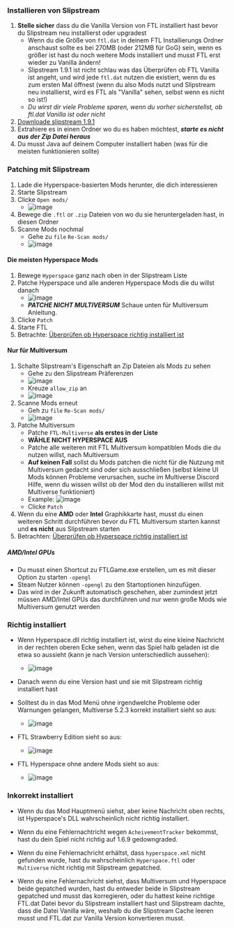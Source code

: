 ### Installieren von Slipstream

1. **Stelle sicher** dass du die Vanilla Version von FTL installiert hast bevor du Slipstream neu installierst oder upgradest
   - Wenn du die Größe von `ftl.dat` in deinem FTL Installierungs Ordner anschaust sollte es bei 270MB (oder 212MB für GoG) sein, wenn es größer ist hast du noch weitere Mods installiert und musst FTL erst wieder zu Vanilla ändern!
   - Slipstream 1.9.1 ist nicht schlau was das Überprüfen ob FTL Vanilla ist angeht, und wird jede `ftl.dat` nutzen die existiert, wenn du es zum ersten Mal öffnest (wenn du also Mods nutzt und Slipstream neu installierst, wird es FTL als "Vanilla" sehen, selbst wenn es nicht so ist!)
   - *Du wirst dir viele Probleme sparen, wenn du vorher sicherstellst, ob ftl.dat Vanilla ist oder nicht*
2. [Downloade slipstream 1.9.1](https://subsetgames.com/forum/viewtopic.php?f=12&t=17102)
3. Extrahiere es in einen Ordner wo du es haben möchtest, ***starte es nicht aus der Zip Datei heraus***
4. Du musst Java auf deinem Computer installiert haben (was für die meisten funktionieren sollte)

### Patching mit Slipstream

1. Lade die Hyperspace-basierten Mods herunter, die dich interessieren
2. Starte Slipstream
3. Clicke `Open mods/`
   - ![image](https://user-images.githubusercontent.com/1423894/173680447-24bdb0df-0a50-44a9-ad79-1f9a6a38f61d.png)
4. Bewege die `.ftl` or `.zip` Dateien von wo du sie heruntergeladen hast, in diesen Ordner
5. Scanne Mods nochmal
   - Gehe zu `file` `Re-Scan mods/`
   - ![image](https://user-images.githubusercontent.com/1423894/173680307-c9d1da5f-9a7e-43af-a933-d53431da27ad.png)


#### Die meisten Hyperspace Mods
1. Bewege `Hyperspace` ganz nach oben in der Slipstream Liste
2. Patche Hyperspace und alle anderen Hyperspace Mods die du willst danach
   - ![image](https://user-images.githubusercontent.com/1423894/173682067-297f466c-bfad-4493-904c-0c27c836657b.png)
   - ***PATCHE NICHT MULTIVERSUM*** Schaue unten für Multiversum Anleitung.
3. Clicke `Patch`
4. Starte FTL
5. Betrachte: [Überprüfen ob Hyperspace richtig installiert ist](#inkorrekt-installiert)

#### Nur für Multiversum
1. Schalte Slipstream's Eigenschaft an Zip Dateien als Mods zu sehen
   - Gehe zu den Slipstream Präferenzen
   - ![image](https://user-images.githubusercontent.com/1423894/173679563-2f5dbe3d-dabf-4278-b8c0-f26351426021.png)
   - Kreuze `allow_zip` an
   - ![image](https://user-images.githubusercontent.com/1423894/173679698-b2f5d369-182e-41a1-939c-39c40b6a0bd5.png)
2. Scanne Mods erneut
   - Geh zu `file` `Re-Scan mods/`
   - ![image](https://user-images.githubusercontent.com/1423894/173680307-c9d1da5f-9a7e-43af-a933-d53431da27ad.png)
3. Patche Multiversum
   - Patche `FTL-Multiverse` **als erstes in der Liste**
   - **WÄHLE NICHT HYPERSPACE AUS**
   - Patche alle weiteren mit FTL Multiversum kompatiblen Mods die du nutzen willst, nach Multiversum
   - **Auf keinen Fall** sollst du Mods patchen die nicht für die Nutzung mit Multiversum gedacht sind oder sich ausschließen (selbst kleine UI Mods können Probleme verursachen, suche im Multiverse Discord Hilfe, wenn du wissen willst ob der Mod den du installieren willst mit Multiverse funktioniert)
   - Example: ![image](https://user-images.githubusercontent.com/1423894/173681032-76e9b056-ede6-42f5-ad5a-ffa0fece384a.png)
   - Clicke `Patch`
4. Wenn du eine **AMD** oder **Intel** Graphikkarte hast, musst du einen weiteren Schritt durchführen bevor du FTL Multiversum starten kannst und **es nicht** aus Slipstream starten
5. Betrachten: [Überprüfen ob Hyperspace richtig installiert ist](#inkorrekt-installiert)

##### AMD/Intel GPUs
- Du musst einen Shortcut zu FTLGame.exe erstellen, um es mit dieser Option zu starten `-opengl`
- Steam Nutzer können `-opengl` zu den Startoptionen hinzufügen.
- Das wird in der Zukunft automatisch geschehen, aber zumindest jetzt müssen AMD/Intel GPUs das durchführen und nur wenn große Mods wie Multiversum genutzt werden
### Richtig installiert

- Wenn Hyperspace.dll richtig installiert ist, wirst du eine kleine Nachricht in der rechten oberen Ecke sehen, wenn das Spiel halb geladen ist die etwa so aussieht (kann je nach Version unterschiedlich aussehen):
   - ![image](https://user-images.githubusercontent.com/1423894/173682629-6aa843d8-bb36-4a3b-afad-bd6b23463a8a.png)

- Danach wenn du eine Version hast und sie mit Slipstream richtig installiert hast

- Solltest du in das Mod Menü ohne irgendwelche Probleme oder Warnungen gelangen, Multiverse 5.2.3 korrekt installiert sieht so aus:
   - ![image](https://user-images.githubusercontent.com/1423894/173683306-2b92a3e2-d0d2-4bff-ac19-33ff6ef0a749.png)

- FTL Strawberry Edition sieht so aus:
   - ![image](https://user-images.githubusercontent.com/1423894/173683567-598bc5fe-a7f8-4bad-8dd1-2b6ff161d695.png)

- FTL Hyperspace ohne andere Mods sieht so aus:
   - ![image](https://user-images.githubusercontent.com/1423894/173684224-64a24d41-e5ae-4c52-b45f-82fafb42abea.png)



### Inkorrekt installiert

- Wenn du das Mod Hauptmenü siehst, aber keine Nachricht oben rechts, ist Hyperspace's DLL wahrscheinlich nicht richtig installiert.

- Wenn du eine Fehlernachtricht wegen `AcheivementTracker` bekommst, hast du dein Spiel nicht richtig auf 1.6.9 gedowngraded.

- Wenn du eine Fehlernachricht erhältst, dass `hyperspace.xml` nicht gefunden wurde, hast du wahrscheinlich `Hyperspace.ftl` oder `Multiverse` nicht richtig mit Slipstream gepatched.

- Wenn du eine Fehlernachricht siehst, dass Multiversum und Hyperspace beide gepatched wurden, hast du entweder beide in Slipstream gepatched und musst das korregieren, oder du hattest keine richtige FTL.dat Datei bevor du Slipstream installiert hast und Slipstream dachte, dass die Datei Vanilla wäre, weshalb du die Slipstream Cache leeren musst und FTL.dat zur Vanilla Version konvertieren musst.
